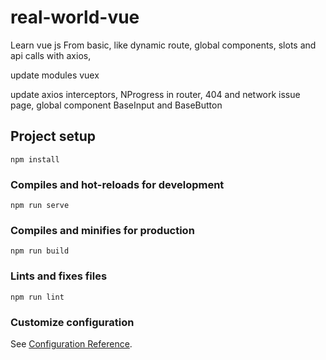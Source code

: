 # real-world-vue
Learn vue js From basic, like dynamic route, global components, slots and api calls with axios,


update modules vuex


update axios interceptors, NProgress in router, 404 and network issue page, global component BaseInput and BaseButton
## Project setup
```
npm install
```

### Compiles and hot-reloads for development
```
npm run serve
```

### Compiles and minifies for production
```
npm run build
```

### Lints and fixes files
```
npm run lint
```

### Customize configuration
See [Configuration Reference](https://cli.vuejs.org/config/).
